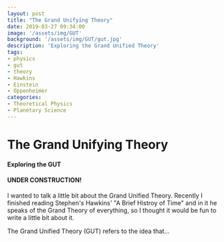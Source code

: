```yaml
---
layout: post
title: "The Grand Unifying Theory"
date: 2019-03-27 09:34:00
image: '/assets/img/GUT'
background: '/assets/img/GUT/gut.jpg'
description: 'Exploring the Grand Unified Theory'
tags:
- physics
- gut
- theory
- Hawkins
- Einstein
- Oppenheimer
categories:
- Theoretical Physics
- Planetary Science
---
```


# The Grand Unifying Theory
#### Exploring the GUT

#### UNDER CONSTRUCTION!


I wanted to talk a little bit about the Grand Unified Theory. Recently I finished reading Stephen's Hawkins' "A Brief Histroy of Time" and in it he speaks of the Grand Theory of everything, so I thought it would be fun to write a little bit about it. 

The Grand Unified Theory (GUT) refers to the idea that...